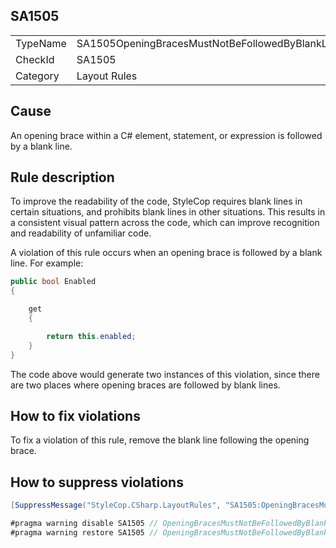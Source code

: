﻿## SA1505

<table>
<tr>
  <td>TypeName</td>
  <td>SA1505OpeningBracesMustNotBeFollowedByBlankLine</td>
</tr>
<tr>
  <td>CheckId</td>
  <td>SA1505</td>
</tr>
<tr>
  <td>Category</td>
  <td>Layout Rules</td>
</tr>
</table>

## Cause

An opening brace within a C# element, statement, or expression is followed by a blank line.

## Rule description

To improve the readability of the code, StyleCop requires blank lines in certain situations, and prohibits blank lines in other situations. This results in a consistent visual pattern across the code, which can improve recognition and readability of unfamiliar code.

A violation of this rule occurs when an opening brace is followed by a blank line. For example:

```csharp
public bool Enabled
{

    get
    {

        return this.enabled;
    }
}
```

The code above would generate two instances of this violation, since there are two places where opening braces are followed by blank lines.

## How to fix violations

To fix a violation of this rule, remove the blank line following the opening brace.

## How to suppress violations

```csharp
[SuppressMessage("StyleCop.CSharp.LayoutRules", "SA1505:OpeningBracesMustNotBeFollowedByBlankLine", Justification = "Reviewed.")]
```

```csharp
#pragma warning disable SA1505 // OpeningBracesMustNotBeFollowedByBlankLine
#pragma warning restore SA1505 // OpeningBracesMustNotBeFollowedByBlankLine
```
